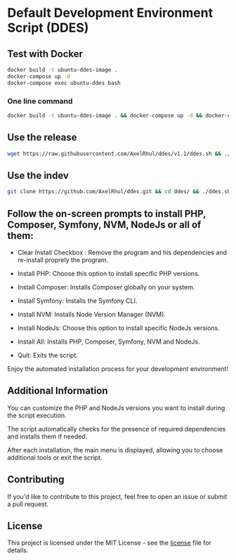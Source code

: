 # Default Development Environment Script (DDES)

## Test with Docker

```bash
docker build -t ubuntu-ddes-image .
docker-compose up -d
docker-compose exec ubuntu-ddes bash
```

### One line command 
```bash
docker build -t ubuntu-ddes-image . && docker-compose up -d && docker-compose exec ubuntu-ddes bash
```

## Use the release

```bash
wget https://raw.githubusercontent.com/AxelRhul/ddes/v1.1/ddes.sh && ./ddes.sh && source ~/.bashrc && sudo rm -f ddes.sh
```

## Use the indev

```bash
git clone https://github.com/AxelRhul/ddes.git && cd ddes/ && ./ddes.sh && source ~/.bashrc
```

## Follow the on-screen prompts to install PHP, Composer, Symfony, NVM, NodeJs or all of them:

- Clear Install Checkbox : Remove the program and his dependencies and re-install proprely the program.

- Install PHP: Choose this option to install specific PHP versions.

- Install Composer: Installs Composer globally on your system.

- Install Symfony: Installs the Symfony CLI.

- Install NVM: Installs Node Version Manager (NVM).

- Install NodeJs: Choose this option to install specific NodeJs versions.

- Install All: Installs PHP, Composer, Symfony, NVM and NodeJs.

- Quit: Exits the script.

Enjoy the automated installation process for your development environment!

## Additional Information
You can customize the PHP and NodeJs versions you want to install during the script execution.

The script automatically checks for the presence of required dependencies and installs them if needed.

After each installation, the main menu is displayed, allowing you to choose additional tools or exit the script.

## Contributing
If you'd like to contribute to this project, feel free to open an issue or submit a pull request.

## License
This project is licensed under the MIT License - see the [license](LICENCE.md) file for details.